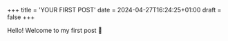 +++
title = 'YOUR FIRST POST'
date = 2024-04-27T16:24:25+01:00
draft = false
+++

Hello! Welcome to my first post 🎉